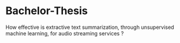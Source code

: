 # Bachelor-Thesis
How effective is extractive text summarization, through unsupervised machine learning, for audio streaming services ?

